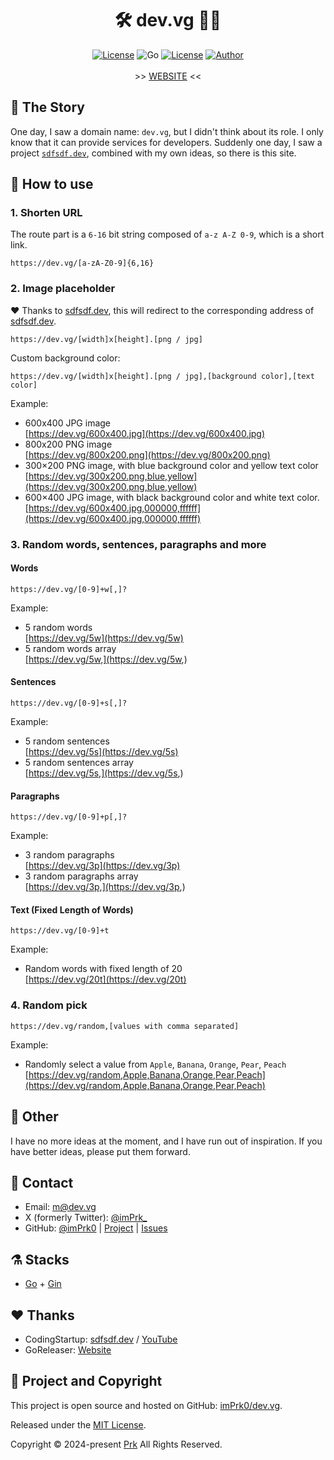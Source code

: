 <h1 align="center">🛠️&nbsp;dev.vg&nbsp;👨‍💻</h1>

<p align="center">
<a href="https://github.com/imPrk0/dev.vg/releases"><img src="https://img.shields.io/badge/Version-1.0.1-blue.svg?style=flat-square" alt="License" /></a>
<img alt="Go" src="https://img.shields.io/badge/Go-%3E%3D1.20-brightgreen.svg?style=flat-square" />
<a href="https://opensource.org/licenses/MIT"><img src="https://img.shields.io/badge/License-MIT-brightgreen.svg?style=flat-square" alt="License" /></a>
<a href="https://github.com/imPrk0"><img src="https://img.shields.io/badge/Author-Prk-blue.svg?style=flat-square" alt="Author" /></a>
<br /><br />
&gt;&gt;&nbsp;<a href="https://dev.vg/">WEBSITE</a>&nbsp;&lt;&lt;
</p>

## 📖 The Story

One day, I saw a domain name: `dev.vg`, but I didn't think about its role.
I only know that it can provide services for developers.
Suddenly one day, I saw a project [`sdfsdf.dev`](https://sdfsdf.dev),
combined with my own ideas, so there is this site.

## 🤔 How to use

### 1. Shorten URL

The route part is a `6-16` bit string composed of `a-z A-Z 0-9`,
which is a short link.

```
https://dev.vg/[a-zA-Z0-9]{6,16}
```

### 2. Image placeholder

❤️ Thanks to [sdfsdf.dev](https://sdfsdf.dev/),
this will redirect to the corresponding address of [sdfsdf.dev](https://sdfsdf.dev/).

```
https://dev.vg/[width]x[height].[png / jpg]
```

Custom background color:

```
https://dev.vg/[width]x[height].[png / jpg],[background color],[text color]
```

Example:
- 600x400 JPG image  
[https://dev.vg/600x400.jpg](https://dev.vg/600x400.jpg)
- 800x200 PNG image  
[https://dev.vg/800x200.png](https://dev.vg/800x200.png)
- 300×200 PNG image, with blue background color and yellow text color  
[https://dev.vg/300x200.png,blue,yellow](https://dev.vg/300x200.png,blue,yellow)
- 600×400 JPG image, with black background color and white text color.  
[https://dev.vg/600x400.jpg,000000,ffffff](https://dev.vg/600x400.jpg,000000,ffffff)

### 3. Random words, sentences, paragraphs and more

#### Words

```
https://dev.vg/[0-9]+w[,]?
```

Example:
- 5 random words  
[https://dev.vg/5w](https://dev.vg/5w)
- 5 random words array  
[https://dev.vg/5w,](https://dev.vg/5w,)

#### Sentences

```
https://dev.vg/[0-9]+s[,]?
```

Example:
- 5 random sentences  
[https://dev.vg/5s](https://dev.vg/5s)
- 5 random sentences array  
[https://dev.vg/5s,](https://dev.vg/5s,)

#### Paragraphs

```
https://dev.vg/[0-9]+p[,]?
```

Example:
- 3 random paragraphs  
[https://dev.vg/3p](https://dev.vg/3p)
- 3 random paragraphs array  
[https://dev.vg/3p,](https://dev.vg/3p,)

#### Text (Fixed Length of Words)

```
https://dev.vg/[0-9]+t
```

Example:
- Random words with fixed length of 20  
[https://dev.vg/20t](https://dev.vg/20t)

### 4. Random pick

```
https://dev.vg/random,[values with comma separated]
```

Example:
- Randomly select a value from `Apple`, `Banana`, `Orange`, `Pear`, `Peach`  
[https://dev.vg/random,Apple,Banana,Orange,Pear,Peach](https://dev.vg/random,Apple,Banana,Orange,Pear,Peach)

## 📆 Other

I have no more ideas at the moment, and I have run out of inspiration.
If you have better ideas, please put them forward.

## 📮 Contact

- Email: [m@dev.vg](mailto:m@dev.vg)
- X (formerly Twitter): [@imPrk_](https://x.com/imPrk_)
- GitHub: [@imPrk0](https://github.com/imPrk0) | [Project](https://github.com/imPrk0/dev.vg) | [Issues](https://github.com/imPrk0/dev.vg/issues)

## ⚗️ Stacks

- [Go](https://go.dev/) + [Gin](https://github.com/gin-gonic/gin)

## ❤️ Thanks

- CodingStartup: [sdfsdf.dev](https://sdfsdf.dev/) / [YouTube](https://www.youtube.com/@CodingStartup)
- GoReleaser: [Website](https://goreleaser.com/)

## 🚀 Project and Copyright

This project is open source and hosted on GitHub: [imPrk0/dev.vg](https://github.com/imPrk0/dev.vg).

Released under the [MIT License](https://opensource.org/licenses/MIT).

Copyright&nbsp;&copy;&nbsp;2024-present&nbsp;[Prk](https://github.com/imPrk0)&nbsp;All&nbsp;Rights&nbsp;Reserved.
